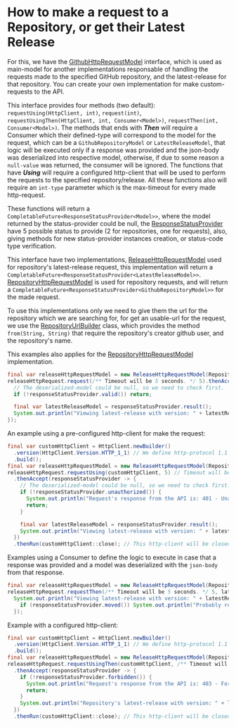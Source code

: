 # How to make a request to a Repository, or get their Latest Release
For this, we have the [GithubHttpRequestModel](https://github.com/aivruu/repo-viewer/blob/recode/api/src/main/java/io/github/aivruu/repoviewer/api/http/GithubHttpRequestModel.java)
interface, which is used as main-model for another implementations responsable of handling the requests made to the specified GitHub repository,
and the latest-release for that repository. You can create your own implementation for make custom-requests to the API.

This interface provides four methods (two default): `requestUsing(HttpClient, int)`, `request(int)`, `requestUsingThen(HttpClient, int, Consumer<Model>)`, `requestThen(int, Consumer<Model>)`. The methods that ends with ___Then___ will require a Consumer which their defined-type will correspond to the model
for the request, which can be a `GithubRepositoryModel` or `LatestReleaseModel`, that logic
will be executed only if a response was provided and the json-body was deserialized into respective model, otherwise, if due to some reason a `null-value` was returned, the consumer will be ignored. The functions that have ___Using___ will require a configured http-client that will be used to perform the requests to the specified repository/release. All these functions also will require an `int-type` parameter which is the max-timeout for every made http-request.

These functions will return a `CompletableFuture<ResponseStatusProvider<Model>>`, where the model returned by the status-provider could be null, the
[ResponseStatusProvider](https://github.com/aivruu/repo-viewer/blob/main/api/src/main/java/io/github/aivruu/repoviewer/api/http/status/ResponseStatusProvider.java) have 5 possible status to provide (2 for repositories, one for requests), also, giving methods for new status-provider instances creation, or status-code type verification.

This interface have two implementations, [ReleaseHttpRequestModel](https://github.com/aivruu/repo-viewer/blob/recode/implementation/src/main/java/io.github.aivruu.repoviewer/ReleaseHttpRequestModel.java)
used for repository's latest-release request, this implementation will return a `CompletableFuture<ResponseStatusProvider<LatestReleaseModel>>`. [RepositoryHttpRequestModel](https://github.com/aivruu/repo-viewer/blob/recode/implementation/src/main/java/io.github.aivruu.repoviewer/RepositoryHttpRequestModel.java)
is used for repository requests, and will return a `CompletableFuture<ResponseStatusProvider<GithubRepositoryModel>>` for the made request.

To use this implementations only we need to give them the url for the repository which we are searching for, for get an usable-url for the request,
we use the [RepositoryUrlBuilder](https://github.com/aivruu/repo-viewer/blob/recode/implementation/src/main/java/io.github.aivruu.repoviewer/RepositoryUrlBuilder.java)
class, which provides the method `from(String, String)` that require the repository's creator github user, and the repository's name.

This examples also applies for the [RepositoryHttpRequestModel](https://github.com/aivruu/repo-viewer/blob/recode/implementation/src/main/java/io.github.aivruu.repoviewer/RepositoryHttpRequestModel.java) implementation.

```java
final var releaseHttpRequestModel = new ReleaseHttpRequestModel(RepositoryUrlBuilder.from("aivruu", "repo-viewer"));
releaseHttpRequest.request(/** Timeout will be 5 seconds. */ 5).thenAccept(responseStatusProvider -> {
  // The deserialized-model could be null, so we need to check first.
  if (!responseStatusProvider.valid()) return;

  final var latestReleaseModel = responseStatusProvider.result();
  System.out.println("Viewing latest-release with version: " + latestReleaseModel.version());
});
```
An example using a pre-configured http-client for make the request:
```java
final var customHttpClient = HttpClient.newBuilder()
  .version(HttpClient.Version.HTTP_1_1) // We define http-protocol 1.1 to use.
  .build();
final var releaseHttpRequestModel = new ReleaseHttpRequestModel(RepositoryUrlBuilder.from("aivruu", "repo-viewer"));
releaseHttpRequest.requestUsing(customHttpClient, 5) // Timeout will be 5 seconds.
  .thenAccept(responseStatusProvider -> {
    // The deserialized-model could be null, so we need to check first.
    if (!responseStatusProvider.unauthorized()) {
      System.out.println("Request's response from the API is: 401 - Unauthorized.");
      return;
    }

    final var latestReleaseModel = responseStatusProvider.result();
    System.out.println("Viewing latest-release with version: " + latestReleaseModel.version());
  })
  .thenRun(customHttpClient::close); // This http-client will be closed once the completable-future has been completed.
```
Examples using a Consumer to define the logic to execute in case that a response was provided and a model was deserialized
with the `json-body` from that response.
```java
final var releaseHttpRequestModel = new ReleaseHttpRequestModel(RepositoryUrlBuilder.from("aivruu", "repo-viewer"));
releaseHttpRequest.requestThen(/** Timeout will be 5 seconds. */ 5, latestReleaseModel ->
  System.out.println("Viewing latest-release with version: " + latestReleaseModel.version())).thenAccept(responseStatusProvider -> {
    if (responseStatusProvider.moved()) System.out.println("Probably requested repository was moved.");
  });
```
Example with a configured http-client:
```java
final var customHttpClient = HttpClient.newBuilder()
  .version(HttpClient.Version.HTTP_1_1) // We define http-protocol 1.1 to use.
  .build();
final var releaseHttpRequestModel = new ReleaseHttpRequestModel(RepositoryUrlBuilder.from("aivruu", "repo-viewer"));
releaseHttpRequest.requestUsingThen(customHttpClient, /** Timeout will be 5 seconds. */ 5, latestReleaseModel -> cache.put("release-http-request", latestReleaseModel))
  .thenAccept(responseStatusProvider -> {
    if (!responseStatusProvider.forbidden()) {
      System.out.println("Request's response from the API is: 403 - Forbidden.");
      return;
    }
    System.out.println("Repository's latest-release with version: " + latestReleaseModel.version());
  })
  .thenRun(customHttpClient::close); // This http-client will be closed once the completable-future has been completed.
```
